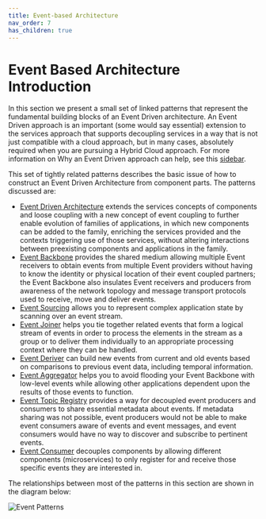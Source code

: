 ```yaml
---
title: Event-based Architecture
nav_order: 7
has_children: true
---
```

# Event Based Architecture Introduction

In this section we present a small set of linked patterns that represent the fundamental building blocks of an Event Driven architecture.  An Event Driven approach is an important (some would say essential) extension to the services approach that supports decoupling services in a way that is not just compatible with a cloud approach, but in many cases, absolutely required when you are pursuing a Hybrid Cloud approach.  For more information on Why an Event Driven approach can help, see this [sidebar](Sidebar-Why-Events.md).

This set of tightly related patterns describes the basic issue of how to construct an Event Driven Architecture from component parts.  The patterns discussed are:

+ [Event Driven Architecture](Event-Driven-Architecture.md) extends the services concepts of components and loose coupling with a new concept of event coupling  to  further enable evolution of families of applications, in which new  components can be added to the family, enriching the services  provided and the contexts triggering use of those services, without altering interactions between preexisting components and applications in the family. 
+	[Event Backbone](Event-Backbone.md) provides the shared medium allowing multiple Event receivers to obtain events from multiple Event providers without having to know the identity or physical location of their event coupled partners; the Event Backbone also insulates Event receivers and producers from awareness of the network topology and message transport protocols used to receive, move and deliver events.   
+ [Event Sourcing](Event-Sourcing.md) allows you to represent complex application state by scanning over an event stream.
+ [Event Joiner](Event-Joiner.md) helps you tie together related events that form a logical stream of events in order to process the elements in the stream as a group or to deliver them individually to an appropriate processing context where they can be handled. 
+	[Event Deriver](Event-Deriver.md) can build new events from current and old events based on comparisons to previous event data, including temporal information.
+	[Event Aggregator](Event-Aggregator.md) helps you to avoid flooding your Event Backbone with low-level events while allowing other applications dependent upon the results of those events to function.
+	[Event Topic Registry](Event-Topic-Registry.md) provides a way for decoupled event producers and consumers to share essential metadata about events.  If metadata sharing was not possible, event producers would not be able to make event consumers aware of events and event messages, and event consumers would have no way to discover and subscribe to pertinent events. 
+	[Event Consumer](Event-Consumer.md) decouples components by allowing different components (microservices) to only register for and receive those specific events they are interested in.

The relationships between most of the patterns in this section are shown in the diagram below:

![Event Patterns](../assets/EventPatterns.png)
